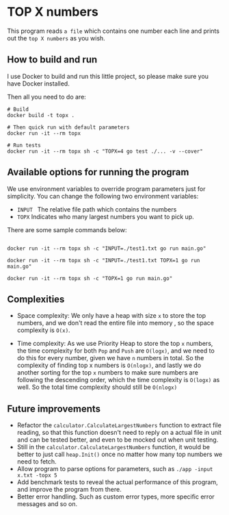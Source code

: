 # TOP X numbers

This program reads `a file` which contains one number each line and prints out the `top X numbers` as you wish.

## How to build and run

I use Docker to build and run this little project, so please make sure you have Docker installed.

Then all you need to do are:

```
# Build
docker build -t topx .

# Then quick run with default parameters
docker run -it --rm topx

# Run tests
docker run -it --rm topx sh -c "TOPX=4 go test ./... -v --cover"
```

## Available options for running the program

We use environment variables to override program parameters just for simplicity. You can change the following two environment variables:

- `INPUT ` The relative file path which contains the numbers
- `TOPX` Indicates who many largest numbers you want to pick up.

There are some sample commands below:

```

docker run -it --rm topx sh -c "INPUT=./test1.txt go run main.go"

docker run -it --rm topx sh -c "INPUT=./test1.txt TOPX=1 go run main.go"

docker run -it --rm topx sh -c "TOPX=1 go run main.go"

```

## Complexities

- Space complexity: We only have a heap with size `x` to store the top numbers, and we don't read the entire file into memory , so the space complexity is `O(x)`.

- Time complexity: As we use Priority Heap to store the top `x` numbers, the time complexity for both `Pop` and `Push` are `O(logx)`, and we need to do this for every number, given we have `n` numbers in total. So the complexity of finding top x numbers is `O(nlogx)`, and lastly we do another sorting for the top `x` numbers to make sure numbers are following the descending order, which the time complexity is `O(logx)` as well. So the total time complexity should still be `O(nlogx)`

## Future improvements

- Refactor the `calculator.CalculateLargestNumbers` function to extract file reading, so that this function doesn't need to reply on a actual file in unit and can be tested better, and even to be mocked out when unit testing.
- Still in the `calculator.CalculateLargestNumbers` function, it would be better to just call `heap.Init()` once no matter how many top numbers we need to fetch.
- Allow program to parse options for parameters, such as `./app -input x.txt -topx 5`
- Add benchmark tests to reveal the actual performance of this program, and improve the program from there.
- Better error handling. Such as custom error types, more specific error messages and so on.
